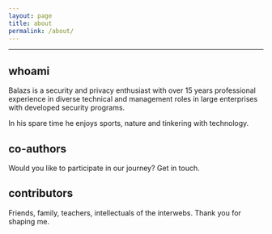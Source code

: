 ```yaml
---
layout: page
title: about
permalink: /about/
---
```

------------


whoami
------
Balazs is a security and privacy enthusiast with over 15 years professional experience in diverse technical and management roles in large enterprises with developed security programs.

In his spare time he enjoys sports, nature and tinkering with technology. 

co-authors
----------
Would you like to participate in our journey? Get in touch.

contributors
------------
Friends, family, teachers, intellectuals of the interwebs. Thank you for shaping me.
